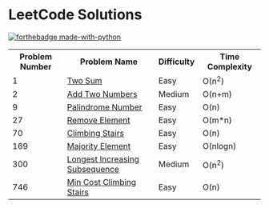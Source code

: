 # LeetCode Solutions

[![forthebadge made-with-python](http://ForTheBadge.com/images/badges/made-with-python.svg)](https://www.python.org/)

<table style="width:100%">
  
  <tr>
    <th>Problem Number</th>
    <th>Problem Name</th>
    <th>Difficulty</th>
    <th>Time Complexity</th>
  </tr>
  
  <tr>
    <td>1</td>
    <td><a href="https://github.com/Vigneshbaalaji/LeetCode_Solutions/blob/main/Two_Sum.py">Two Sum</a></td> 
    <td>Easy</td>
    <td>O(n<sup>2</sup>)</td>
  </tr>
  
  <tr>
    <td>2</td>
    <td><a href="https://github.com/Vigneshbaalaji/LeetCode_Solutions/blob/main/Add_Two_Numbers.py">Add Two Numbers</a></td> 
    <td>Medium</td>
    <td>O(n+m)</td>
  </tr>
  
  
  <tr>
    <td>9</td>
    <td><a href="https://github.com/Vigneshbaalaji/LeetCode_Solutions/blob/main/Palindrome_Number.py">Palindrome Number</a></td> 
    <td>Easy</td>
    <td>O(n)</td>
  </tr>
  
  <tr>
    <td>27</td>
    <td><a href="https://github.com/Vigneshbaalaji/LeetCode_Solutions/blob/main/Remove_Element.py">Remove Element</a></td> 
    <td>Easy</td>
    <td>O(m*n)</td>
  </tr>

  <tr>
    <td>70</td>
    <td><a href="https://github.com/Vigneshbaalaji/LeetCode_Solutions/blob/main/Climbing_Stairs.py">Climbing Stairs</a></td> 
    <td>Easy</td>
    <td>O(n)</td>
  </tr>
  
  <tr>
    <td>169</td>
    <td><a href="https://github.com/Vigneshbaalaji/LeetCode_Solutions/blob/main/Majority_Element.py">Majority Element</a></td> 
    <td>Easy</td>
    <td>O(nlogn)</td>
  </tr>
  
  <tr>
    <td>300</td>
    <td><a href="https://github.com/Vigneshbaalaji/LeetCode_Solutions/blob/main/Longest_Increasing_Subsequence.py">Longest Increasing Subsequence</a></td> 
    <td>Medium</td>
    <td>O(n<sup>2</sup>)</td>
  </tr>

  <tr>
    <td>746</td>
    <td><a href="https://github.com/Vigneshbaalaji/LeetCode_Solutions/blob/main/Min_Cost_Climbing_Stairs.py">Min Cost Climbing Stairs</a></td> 
    <td>Easy</td>
    <td>O(n)</td>
  </tr>
  
</table>
